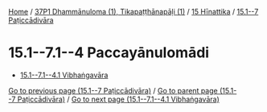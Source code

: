 
[Home](/) / [37P1 Dhammānuloma (1), Tikapaṭṭhānapāḷi (1)](../...md) / [15 Hīnattika](...md) / [15.1--7 Paṭiccādivāra](../37P1/15/15.1--7.md)

# 15.1--7.1--4 Paccayānulomādi

* [15.1--7.1--4.1 Vibhaṅgavāra](15.1--7.1--4/15.1--7.1--4.1.md)

[Go to previous page (15.1--7 Paṭiccādivāra)](../37P1/15/15.1--7.md) / [Go to parent page (15.1--7 Paṭiccādivāra)](../37P1/15/15.1--7.md) / [Go to next page (15.1--7.1--4.1 Vibhaṅgavāra)](15.1--7.1--4/15.1--7.1--4.1.md)


